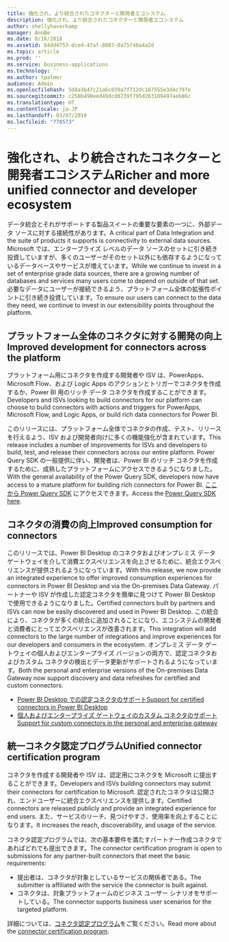 ```yaml
---
title: 強化され、より統合されたコネクターと開発者エコシステム
description: 強化され、より統合されたコネクターと開発者エコシステム
author: shellyhaverkamp
manager: AnnBe
ms.date: 8/16/2018
ms.assetid: 64dd4753-dced-47af-8087-0a75f48a4a2d
ms.topic: article
ms.prod: ''
ms.service: business-applications
ms.technology: ''
ms.author: tpalmer
audience: Admin
ms.openlocfilehash: 5d8a3b47c21a6c039a7f712dc167555e3d4c797e
ms.sourcegitcommit: c258b490eed49dcd0739f795d263189497aeb86c
ms.translationtype: HT
ms.contentlocale: ja-JP
ms.lasthandoff: 03/07/2019
ms.locfileid: "778573"
---
```

#  <a name="richer-and-more-unified-connector-and-developer-ecosystem"></a><span data-ttu-id="892a3-103">強化され、より統合されたコネクターと開発者エコシステム</span><span class="sxs-lookup"><span data-stu-id="892a3-103">Richer and more unified connector and developer ecosystem</span></span>




<span data-ttu-id="892a3-104">データ統合とそれがサポートする製品スイートの重要な要素の一つに、外部データ ソースに対する接続性があります。</span><span class="sxs-lookup"><span data-stu-id="892a3-104">A critical part of Data Integration and the suite of products it supports is connectivity to external data sources.</span></span> <span data-ttu-id="892a3-105">Microsoft では、エンタープライズ レベルのデータ ソースのセットに引き続き投資していますが、多くのユーザーがそのセット以外にも依存するようになっているデータベースやサービスが増えています。</span><span class="sxs-lookup"><span data-stu-id="892a3-105">While we continue to invest in a set of enterprise grade data sources, there are a growing number of databases and services many users come to depend on outside of that set.</span></span> <span data-ttu-id="892a3-106">必要なデータにユーザーが接続できるよう、プラットフォーム全体の拡張性ポイントに引き続き投資しています。</span><span class="sxs-lookup"><span data-stu-id="892a3-106">To ensure our users can connect to the data they need, we continue to invest in our extensibility points throughout the platform.</span></span>

## <a name="improved-development-for-connectors-across-the-platform"></a><span data-ttu-id="892a3-107">プラットフォーム全体のコネクタに対する開発の向上</span><span class="sxs-lookup"><span data-stu-id="892a3-107">Improved development for connectors across the platform</span></span>

<span data-ttu-id="892a3-108">プラットフォーム用にコネクタを作成する開発者や ISV は、PowerApps、Microsoft Flow、および Logic Apps のアクションとトリガーでコネクタを作成するか、Power BI 用のリッチ データ コネクタを作成することができます。</span><span class="sxs-lookup"><span data-stu-id="892a3-108">Developers and ISVs looking to build connectors for our platform can choose to build connectors with actions and triggers for PowerApps, Microsoft Flow, and Logic Apps, or build rich data connectors for Power BI.</span></span>

<span data-ttu-id="892a3-109">このリリースには、プラットフォーム全体でコネクタの作成、テスト、リリースを行えるよう、ISV および開発者向けに多くの機能強化が含まれています。</span><span class="sxs-lookup"><span data-stu-id="892a3-109">This release includes a number of improvements for ISVs and developers to build, test, and release their connectors across our entire platform.</span></span> <span data-ttu-id="892a3-110">Power Query SDK の一般提供に伴い、開発者は、Power BI のリッチ コネクタを作成するために、成熟したプラットフォームにアクセスできるようになりました。</span><span class="sxs-lookup"><span data-stu-id="892a3-110">With the general availability of the Power Query SDK, developers now have access to a mature platform for building rich connectors for Power BI.</span></span> <span data-ttu-id="892a3-111">[ここから Power Query SDK](https://aka.ms/dataconnectors) にアクセスできます。</span><span class="sxs-lookup"><span data-stu-id="892a3-111">Access the [Power Query SDK here](https://aka.ms/dataconnectors).</span></span>

## <a name="improved-consumption-for-connectors"></a><span data-ttu-id="892a3-112">コネクタの消費の向上</span><span class="sxs-lookup"><span data-stu-id="892a3-112">Improved consumption for connectors</span></span>
<span data-ttu-id="892a3-113">このリリースでは、Power BI Desktop のコネクタおよびオンプレミス データ ゲートウェイを介して消費エクスペリエンスを向上させるために、統合エクスペリエンスが提供されるようになっています。</span><span class="sxs-lookup"><span data-stu-id="892a3-113">With this release, we now provide an integrated experience to offer improved consumption experiences for connectors in Power BI Desktop and via the On-premises Data Gateway.</span></span>  <span data-ttu-id="892a3-114">パートナーや ISV が作成した認定コネクタを簡単に見つけて Power BI Desktop で使用できるようになりました。</span><span class="sxs-lookup"><span data-stu-id="892a3-114">Certified connectors built by partners and ISVs can now be easily discovered and used in Power BI Desktop.</span></span>
<span data-ttu-id="892a3-115">この統合により、コネクタが多くの統合に追加されることになり、エコシステムの開発者と消費者にとってエクスペリエンスが改善されます。</span><span class="sxs-lookup"><span data-stu-id="892a3-115">This  integration will add connectors to the large number of integrations and improve experiences for our developers and consumers in the ecosystem.</span></span>  <span data-ttu-id="892a3-116">オンプレミス データ ゲートウェイの個人およびエンタープライズ バージョンの両方で、認定コネクタおよびカスタム コネクタの検出とデータ更新がサポートされるようになっています。</span><span class="sxs-lookup"><span data-stu-id="892a3-116">Both the personal and enterprise versions of the On-premises Data Gateway now support discovery and data refreshes for certified and custom connectors.</span></span>

-  [<span data-ttu-id="892a3-117">Power BI Desktop での認定コネクタのサポート</span><span class="sxs-lookup"><span data-stu-id="892a3-117">Support for certified connectors in Power BI Desktop</span></span>](1-power-query.md#certified-custom-connectors-in-power-bi-desktop)
-  [<span data-ttu-id="892a3-118">個人およびエンタープライズ ゲートウェイのカスタム コネクタのサポート</span><span class="sxs-lookup"><span data-stu-id="892a3-118">Support for custom connectors in the personal and enterprise gateway</span></span>](5-data-gateway.md##on-premises-data-gateway-supports-custom-connectors)


## <a name="unified-connector-certification-program"></a><span data-ttu-id="892a3-119">統一コネクタ認定プログラム</span><span class="sxs-lookup"><span data-stu-id="892a3-119">Unified connector certification program</span></span>
<span data-ttu-id="892a3-120">コネクタを作成する開発者や ISV は、認定用にコネクタを Microsoft に提出することができます。</span><span class="sxs-lookup"><span data-stu-id="892a3-120">Developers and ISVs building connectors may submit their connectors for certification to Microsoft.</span></span>
<span data-ttu-id="892a3-121">認定されたコネクタは公開され、エンドユーザーに統合エクスペリエンスを提供します。</span><span class="sxs-lookup"><span data-stu-id="892a3-121">Certified connectors are released publicly and provide an integrated experience for end users.</span></span>
<span data-ttu-id="892a3-122">また、サービスのリーチ、見つけやすさ、使用率を向上することになります。</span><span class="sxs-lookup"><span data-stu-id="892a3-122">It increases the reach, discoverability, and usage of the service.</span></span>

<span data-ttu-id="892a3-123">コネクタ認定プログラムでは、次の基本要件を満たすパートナー作成コネクタであればどれでも提出できます。</span><span class="sxs-lookup"><span data-stu-id="892a3-123">The connector certification program is open to submissions for any partner-built connectors that meet the basic requirements:</span></span>

- <span data-ttu-id="892a3-124">提出者は、コネクタが対象としているサービスの関係者である。</span><span class="sxs-lookup"><span data-stu-id="892a3-124">The submitter is affiliated with the service the connector is built against.</span></span>
- <span data-ttu-id="892a3-125">コネクタは、対象プラットフォームのビジネス ユーザー シナリオをサポートしている。</span><span class="sxs-lookup"><span data-stu-id="892a3-125">The connector supports business user scenarios for the targeted platform.</span></span>

<span data-ttu-id="892a3-126">詳細については、[コネクタ認定プログラム](https://aka.ms/connector-certification)をご覧ください。</span><span class="sxs-lookup"><span data-stu-id="892a3-126">Read more about the [connector certification program](https://aka.ms/connector-certification).</span></span>

